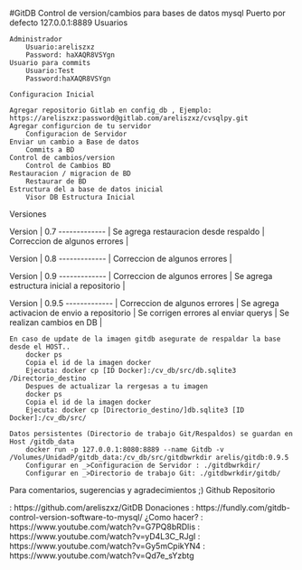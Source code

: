 #GitDB
Control de version/cambios para bases de datos mysql
Puerto por defecto 127.0.0.1:8889
Usuarios

    Administrador
        Usuario:areliszxz
        Password: haXAQR8VSYgn
    Usuario para commits
        Usuario:Test
        Password:haXAQR8VSYgn

    Configuracion Inicial

    Agregar repositorio Gitlab en config_db , Ejemplo: https://areliszxz:password@gitlab.com/areliszxz/cvsqlpy.git
    Agregar configurcion de tu servidor
        Configuracion de Servidor
    Enviar un cambio a Base de datos
        Commits a BD
    Control de cambios/version
        Control de Cambios BD
    Restauracion / migracion de BD
        Restaurar de BD
    Estructura del a base de datos inicial
        Visor DB Estructura Inicial

Versiones

Version | 0.7 ------------- | Se agrega restauracion desde respaldo | Correccion de algunos errores |

Version | 0.8 ------------- | Correccion de algunos errores |

Version | 0.9 ------------- | Correccion de algunos errores | Se agrega estructura inicial a repositorio |

Version | 0.9.5 ------------- | Correccion de algunos errores | Se agrega activacion de envio a repositorio | Se corrigen errores al enviar querys | Se realizan cambios en DB |

    En caso de update de la imagen gitdb asegurate de respaldar la base desde el HOST..
        docker ps
        Copia el id de la imagen docker
        Ejecuta: docker cp [ID Docker]:/cv_db/src/db.sqlite3 /Directorio_destino
        Despues de actualizar la rergesas a tu imagen
        docker ps
        Copia el id de la imagen docker
        Ejecuta: docker cp [Directorio_destino/]db.sqlite3 [ID Docker]:/cv_db/src/

    Datos persistentes (Directorio de trabajo Git/Respaldos) se guardan en Host /gitdb_data
        docker run -p 127.0.0.1:8080:8889 --name Gitdb -v /Volumes/UnidadP/gitdb_data:/cv_db/src/gitdbwrkdir arelis/gitdb:0.9.5
        Configurar en _>Configuracion de Servidor : ./gitdbwrkdir/
        Configurar en _>Directorio de trabajo Git: ./gitdbwrkdir/gitdb/

Para comentarios, sugerencias y agradecimientos ;)
Github Repositorio

<link> : https://github.com/areliszxz/GitDB
Donaciones

<link> : https://fundly.com/gitdb-control-version-software-to-mysql/
¿Como hacer?

<link> : https://www.youtube.com/watch?v=G7PQ8bRDlis
<link> : https://www.youtube.com/watch?v=yD4L3C_RJgI
<link> : https://www.youtube.com/watch?v=Gy5mCpikYN4
<link> : https://www.youtube.com/watch?v=Qd7e_sYzbtg
